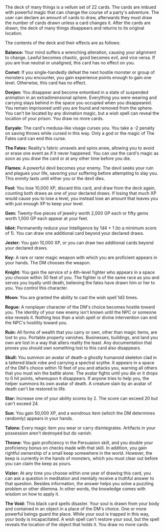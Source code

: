 The deck of many things is a vellum set of 22 cards. The cards are imbued with powerful magic that can change the course of a party's adventure. The user can declare an amount of cards to draw, afterwards they must draw the number of cards drawn unless a card changes it. After the cards are drawn, the deck of many things disappears and returns to its original location. 

The contents of the deck and their effects are as follows:

**Balance:** Your mind suffers a wrenching alteration, causing your alignment to change. Lawful becomes chaotic, good becomes evil, and vice versa. If you are true neutral or unaligned, this card has no effect on you.

**Comet:** If you single-handedly defeat the next hostile monster or group of monsters you encounter, you gain experience points enough to gain one level. Otherwise, this card has no effect.

**Donjon:** You disappear and become entombed in a state of suspended animation in an extradimensional sphere. Everything you were wearing and carrying stays behind in the space you occupied when you disappeared. You remain imprisoned until you are found and removed from the sphere. You can't be located by any divination magic, but a wish spell can reveal the location of your prison. You draw no more cards.

**Euryale:** The card's medusa-like visage curses you. You take a -2 penalty on saving throws while cursed in this way. Only a god or the magic of The Fates card can end this curse.

**The Fates:** Reality's fabric unravels and spins anew, allowing you to avoid or erase one event as if it never happened. You can use the card's magic as soon as you draw the card or at any other time before you die.

**Flames:** A powerful devil becomes your enemy. The devil seeks your ruin and plagues your life, savoring your suffering before attempting to slay you. This enmity lasts until either you or the devil dies.

**Fool:** You lose 10,000 XP, discard this card, and draw from the deck again, counting both draws as one of your declared draws. If losing that much XP would cause you to lose a level, you instead lose an amount that leaves you with just enough XP to keep your level.

**Gem:** Twenty-five pieces of jewelry worth 2,000 GP each or fifty gems worth 1,000 GP each appear at your feet.

**Idiot:** Permanently reduce your Intelligence by 1d4 + 1 (to a minimum score of 1). You can draw one additional card beyond your declared draws.

**Jester:** You gain 10,000 XP, or you can draw two additional cards beyond your declared draws.

**Key:** A rare or rarer magic weapon with which you are proficient appears in your hands. The DM chooses the weapon.

**Knight:** You gain the service of a 4th-level fighter who appears in a space you choose within 30 feet of you. The fighter is of the same race as you and serves you loyally until death, believing the fates have drawn him or her to you. You control this character.

**Moon:** You are granted the ability to cast the wish spell 1d3 times.

**Rogue:** A nonplayer character of the DM's choice becomes hostile toward you. The identity of your new enemy isn't known until the NPC or someone else reveals it. Nothing less than a wish spell or divine intervention can end the NPC's hostility toward you.

**Ruin:** All forms of wealth that you carry or own, other than magic items, are lost to you. Portable property vanishes. Businesses, buildings, and land you own are lost in a way that alters reality the least. Any documentation that proves you should own something lost to this card also disappears.

**Skull:** You summon an avatar of death-a ghostly humanoid skeleton clad in a tattered black robe and carrying a spectral scythe. It appears in a space of the DM's choice within 10 feet of you and attacks you, warning all others that you must win the battle alone. The avatar fights until you die or it drops to 0 hit points, whereupon it disappears. If anyone tries to help you, the helper summons its own avatar of death. A creature slain by an avatar of death can't be restored to life.

**Star:** Increase one of your ability scores by 2. The score can exceed 20 but can't exceed 24.

**Sun:** You gain 50,000 XP, and a wondrous item (which the DM determines randomly) appears in your hands.

**Talons:** Every magic item you wear or carry disintegrates. Artifacts in your possession aren't destroyed but do vanish.

**Throne:** You gain proficiency in the Persuasion skill, and you double your proficiency bonus on checks made with that skill. In addition, you gain rightful ownership of a small keep somewhere in the world. However, the keep is currently in the hands of monsters, which you must clear out before you can claim the keep as yours.

**Vizier:** At any time you choose within one year of drawing this card, you can ask a question in meditation and mentally receive a truthful answer to that question. Besides information, the answer helps you solve a puzzling problem or other dilemma. In other words, the knowledge comes with wisdom on how to apply it.

**The Void:** This black card spells disaster. Your soul is drawn from your body and contained in an object in a place of the DM's choice. One or more powerful beings guard the place. While your soul is trapped in this way, your body is incapacitated. A wish spell can't restore your soul, but the spell reveals the location of the object that holds it. You draw no more cards.